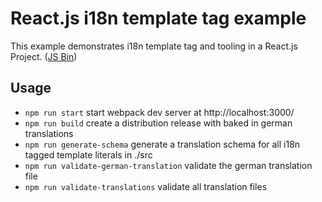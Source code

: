 # React.js i18n template tag example

This example demonstrates i18n template tag and tooling in a React.js Project. ([JS Bin](http://jsbin.com/yipike/edit?html,js,output))

## Usage

* `npm run start` start webpack dev server at http://localhost:3000/
* `npm run build` create a distribution release with baked in german translations
* `npm run generate-schema` generate a translation schema for all i18n tagged template literals in ./src
* `npm run validate-german-translation` validate the german translation file
* `npm run validate-translations` validate all translation files

